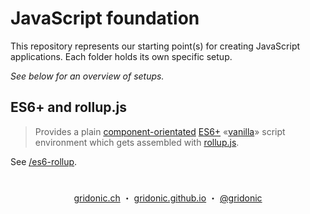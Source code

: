 # JavaScript foundation

This repository represents our starting point(s) for creating JavaScript applications. Each folder holds its own specific setup.

*See below for an overview of setups.*

## ES6+ and rollup.js

> Provides a plain [component-orientated] [ES6+] «[vanilla]» script environment which gets assembled with [rollup.js].

See [/es6-rollup](./es6-rollup).

[component-orientated]: http://exploringjs.com/es6/ch_modules.html
[vanilla]: https://stackoverflow.com/questions/20435653/what-is-vanillajs
[rollup.js]: http://rollupjs.org/
[ES6+]: https://kangax.github.io/compat-table/es6/

#  
<p align="center">
  <a href="https://gridonic.ch">gridonic.ch</a> ・
  <a href="https://gridonic.github.io">gridonic.github.io</a> ・
  <a href="https://twitter.com/gridonic">@gridonic</a>
</p>
